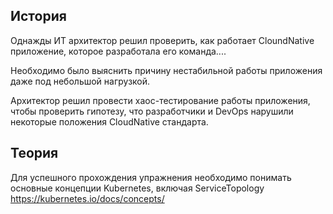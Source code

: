 ## История

Однажды ИТ архитектор решил проверить, как работает CloundNative приложение, которое разработала его команда....

Необходимо было выяснить причину нестабильной работы приложения даже под небольшой нагрузкой.

Архитектор решил провести хаос-тестирование работы приложения, чтобы проверить гипотезу, что разработчики и DevOps нарушили некоторые положения CloudNative стандарта.

## Теория

Для успешного прохождения упражнения необходимо понимать основные концепции Kubernetes, включая ServiceTopology <https://kubernetes.io/docs/concepts/>
